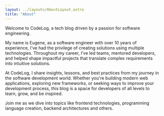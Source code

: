 ```yaml
---
layout: ../layouts/AboutLayout.astro
title: "About"
---
```


Welcome to CodeLog, a tech blog driven by a passion for software engineering.

My name is Eugene, as a software engineer with over 10 years of experience, I’ve had the privilege of creating solutions using multiple technologies. Throughout my career, I’ve led teams, mentored developers, and helped shape impactful projects that translate complex requirements into intuitive solutions.

At CodeLog, I share insights, lessons, and best practices from my journey in the software development world. Whether you're building modern web applications, exploring new frameworks, or seeking ways to improve your development process, this blog is a space for developers of all levels to learn, grow, and be inspired.

Join me as we dive into topics like frontend technologies, programming language creation, backend architectures and others.
